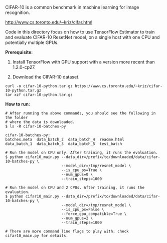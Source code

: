 CIFAR-10 is a common benchmark in machine learning for image recognition.

http://www.cs.toronto.edu/~kriz/cifar.html

Code in this directory focus on how to use TensorFlow Estimator to train and evaluate CIFAR-10 ResetNet model, on a single host with one CPU and potentially multiple GPUs.

<b>Prerequisite:</b>

1. Install TensorFlow with GPU support  with a version more recent than 1.2.0-cp27.

2. Download the CIFAR-10 dataset.

```shell
curl -o cifar-10-python.tar.gz https://www.cs.toronto.edu/~kriz/cifar-10-python.tar.gz
tar xzf cifar-10-python.tar.gz
```

<b>How to run:</b>

```shell
# After running the above commands, you should see the following in the folder
# where the data is downloaded.
$ ls -R cifar-10-batches-py

cifar-10-batches-py:
batches.meta  data_batch_2  data_batch_4  readme.html
data_batch_1  data_batch_3  data_batch_5  test_batch

# Run the model on CPU only. After training, it runs the evaluation.
$ python cifar10_main.py --data_dir=/prefix/to/downloaded/data/cifar-10-batches-py \
						 --model_dir=/tmp/resnet_model \
						 --is_cpu_ps=True \
						 --num_gpus=0 \
					     --train_steps=1000

# Run the model on CPU and 2 CPUs. After training, it runs the evaluation.
$ python cifar10_main.py --data_dir=/prefix/to/downloaded/data/cifar-10-batches-py \
						 --model_dir=/tmp/resnet_model \
						 --is_cpu_ps=False \
						 --force_gpu_compatible=True \
						 --num_gpus=2 \
					     --train_steps=1000

# There are more command line flags to play with; check cifar10_main.py for details.
```
